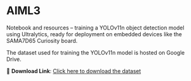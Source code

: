 # AIML3
Notebook and resources – training a YOLOv11n object detection model using Ultralytics, ready for deployment on embedded devices like the SAMA7D65 Curiosity board.

The dataset used for training the YOLOv11n model is hosted on Google Drive.

📎 **Download Link**: [Click here to download the dataset]([https://drive.google.com/uc?id=YOUR_FILE_ID&export=download](https://drive.google.com/file/d/144GhTKbNZmpNj-yNf_bXYBdt0ufrUf8h/view?usp=drive_link))

